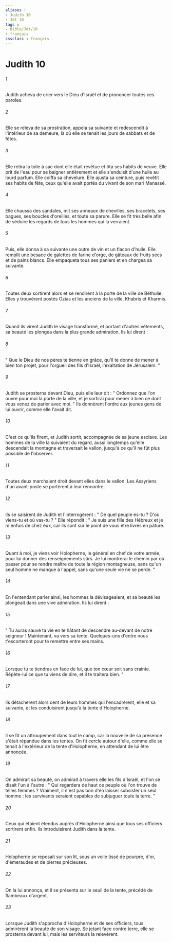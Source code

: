 ```yaml
---
aliases : 
- Judith 10
- Jdt 10
tags : 
- Bible/Jdt/10
- français
cssclass : français
---
```


# Judith 10

###### 1
Judith acheva de crier vers le Dieu d'Israël et de prononcer toutes ces paroles.
###### 2
Elle se releva de sa prostration, appela sa suivante et redescendit à l'intérieur de sa demeure, là où elle se tenait les jours de sabbats et de fêtes.
###### 3
Elle retira la toile à sac dont elle était revêtue et ôta ses habits de veuve. Elle prit de l'eau pour se baigner entièrement et elle s'enduisit d'une huile au lourd parfum. Elle coiffa sa chevelure. Elle ajusta sa ceinture, puis revêtit ses habits de fête, ceux qu'elle avait portés du vivant de son mari Manassé.
###### 4
Elle chaussa des sandales, mit ses anneaux de chevilles, ses bracelets, ses bagues, ses boucles d'oreilles, et toute sa parure. Elle se fit très belle afin de séduire les regards de tous les hommes qui la verraient.
###### 5
Puis, elle donna à sa suivante une outre de vin et un flacon d'huile. Elle remplit une besace de galettes de farine d'orge, de gâteaux de fruits secs et de pains blancs. Elle empaqueta tous ses paniers et en chargea sa suivante.
###### 6
Toutes deux sortirent alors et se rendirent à la porte de la ville de Béthulie. Elles y trouvèrent postés Ozias et les anciens de la ville, Khabris et Kharmis.
###### 7
Quand ils virent Judith le visage transformé, et portant d'autres vêtements, sa beauté les plongea dans la plus grande admiration. Ils lui dirent :
###### 8
" Que le Dieu de nos pères te tienne en grâce,
qu'il te donne de mener à bien ton projet,
pour l'orgueil des fils d'Israël,
l'exaltation de Jérusalem. "
###### 9
Judith se prosterna devant Dieu, puis elle leur dit : " Ordonnez que l'on ouvre pour moi la porte de la ville, et je sortirai pour mener à bien ce dont vous venez de parler avec moi. " Ils donnèrent l'ordre aux jeunes gens de lui ouvrir, comme elle l'avait dit.
###### 10
C'est ce qu'ils firent, et Judith sortit, accompagnée de sa jeune esclave. Les hommes de la ville la suivaient du regard, aussi longtemps qu'elle descendait la montagne et traversait le vallon, jusqu'à ce qu'il ne fût plus possible de l'observer.
###### 11
Toutes deux marchaient droit devant elles dans le vallon. Les Assyriens d'un avant-poste se portèrent à leur rencontre.
###### 12
Ils se saisirent de Judith et l'interrogèrent : " De quel peuple es-tu ? D'où viens-tu et où vas-tu ? " Elle répondit : " Je suis une fille des Hébreux et je m'enfuis de chez eux, car ils sont sur le point de vous être livrés en pâture.
###### 13
Quant à moi, je viens voir Holopherne, le général en chef de votre armée, pour lui donner des renseignements sûrs. Je lui montrerai le chemin par où passer pour se rendre maître de toute la région montagneuse, sans qu'un seul homme ne manque à l'appel, sans qu'une seule vie ne se perde. "
###### 14
En l'entendant parler ainsi, les hommes la dévisageaient, et sa beauté les plongeait dans une vive admiration. Ils lui dirent :
###### 15
" Tu auras sauvé ta vie en te hâtant de descendre au-devant de notre seigneur ! Maintenant, va vers sa tente. Quelques-uns d'entre nous t'escorteront pour te remettre entre ses mains.
###### 16
Lorsque tu te tiendras en face de lui, que ton cœur soit sans crainte. Répète-lui ce que tu viens de dire, et il te traitera bien. "
###### 17
Ils détachèrent alors cent de leurs hommes qui l'encadrèrent, elle et sa suivante, et les conduisirent jusqu'à la tente d'Holopherne.
###### 18
Il se fit un attroupement dans tout le camp, car la nouvelle de sa présence s'était répandue dans les tentes. On fit cercle autour d'elle, comme elle se tenait à l'extérieur de la tente d'Holopherne, en attendant de lui être annoncée.
###### 19
On admirait sa beauté, on admirait à travers elle les fils d'Israël, et l'on se disait l'un à l'autre : " Qui regardera de haut ce peuple où l'on trouve de telles femmes ? Vraiment, il n'est pas bon d'en laisser subsister un seul homme : les survivants seraient capables de subjuguer toute la terre. "
###### 20
Ceux qui étaient étendus auprès d'Holopherne ainsi que tous ses officiers sortirent enfin. Ils introduisirent Judith dans la tente.
###### 21
Holopherne se reposait sur son lit, sous un voile tissé de pourpre, d'or, d'émeraudes et de pierres précieuses.
###### 22
On la lui annonça, et il se présenta sur le seuil de la tente, précédé de flambeaux d'argent.
###### 23
Lorsque Judith s'approcha d'Holopherne et de ses officiers, tous admirèrent la beauté de son visage. Se jetant face contre terre, elle se prosterna devant lui, mais les serviteurs la relevèrent.
